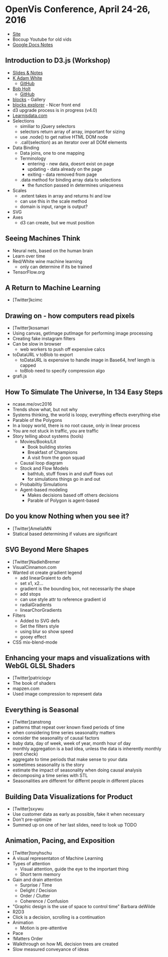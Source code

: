 # OpenVis Conference, April 24-26, 2016
* [Site](https://openvisconf.com/)
* Bocoup Youtube for old vids
* [Google Docs Notes](http://bit.ly/ovc-2016-notes)

## Introduction to D3.js (Workshop)
* [Slides & Notes](http://bit.ly/ovc-d3-workshop)
* [K Adam White](http://twitter.com/kadamwhite)
  * [GitHub](http://github.com/kadamwhite)
* [Bob Holt](http://twitter.com/bobholt)
  * [GitHub](http://github.com/bobholt)
* [blocks](http://bl.ocks.org) - Gallery
* [blocks explorer](http://bl.ocksplorer.org/) - Nicer front end
* d3 upgrade process is in progress (v4.0)
* [Learnjsdata.com](http://learnjsdata.com/)
* Selections
   * similiar to jQuery selectors
   * selectors return array of array, important for sizing
   * use .node() to get native HTML DOM node
   * .call(selection) as an iterator over all DOM elements
* Data Binding
  * Data joins, one to one mapping
  * Terminology
    * entering - new data, doesnt exist on page
    * updating - data already on the page
    * exiting - data removed from page
  * .data method for binding array data to selections
    * the function passed in determines uniqueness
* Scales
  * .extent takes in array and returns hi and low
  * can use this in the scale method
  * domain is input, range is output?
* SVG
* Axes
  * d3 can create, but we must position

## Seeing Machines Think
* Neural nets, based on the human brain
* Learn over time
* Red/White wine machine learning
  * only can determine if its be trained
* TensorFlow.org

## A Return to Machine Learning
* [Twitter]kcimc

## Drawing on <canvas> - how computers read pixels
* [Twitter]kosamari
* Using canvas, getImage putImage for performing image processing
* Creating fake instagram filters
* Can be slow in browser
  * web workers to push off expensive calcs
* toDataURL v toBlob to export
  * toDataURL is expensive to handle image in Base64, href length is capped
  * toBlob need to specify compression algo
* grafi.js

## How To Simulate The Universe, In 134 Easy Steps
* ncase.me/ovc2016
* Trends show what, but not why
* Systems thinking, the world is loopy, everything effects everything else
* Parable of the Polygons
* In a loopy world, there is no root cause, only in linear process
* You are not stuck in traffic, you are traffic
* Story telling about systems (tools)
  * Movies/Books/Lit
    * Book building stories
    * Breakfast of Champions
    * A visit from the goon squad
  * Causal loop diagram
  * Stock and Flow Models
    * bathtub, stuff flows in and stuff flows out
    * for simulations things go in and out
  * Probabiltiy Simulations
  * Agent-based modeling
    * Makes decisions based off others decisions
    * Parable of Polygon is agent-based

## Do you know Nothing when you see it?
* [Twitter]AmeliaMN
* Statical based determining if values are significant

## SVG Beyond Mere Shapes
* [Twitter]NadiehBremer
* VisualCinnamon.com
* Wanted ot create gradient legend
  * add linearGraient to defs
  * set x1, x2...
  * gradient is the bounding box, not necessarily the shape
  * add stops
  * can use style attr to reference gradient id
  * radialGradients
  * linearChorGradients
* Filters
  * Added to SVG defs
  * Set the filters style
  * using blur so show speed
  * gooey effect
* CSS mix-blend-mode

## Enhancing your maps and visualizations with WebGL GLSL Shaders
* [Twitter]patriciogv
* The book of shaders
* mapzen.com
* Used image compression to represent data

## Everything is Seasonal
* [Twitter]zanstrong
* patterns tthat repeat over known fixed periods of time
* when considering time series seasonality matters
* consider the seasonality of causal factors
* baby data, day of week, week of year, month hour of day
* monthly aggregation is a bad idea, unless the data is inherently monthly (rent check)
* aggregate to time periods that make sense to your data
* sometimes seasonality is the story
* estimate the impact of seasonality when doing causal analysis
* decomposing a time series with STL
* Seasonalities are different for differnt people in different places

## Building Data Visualizations for Product
* [Twitter]sxywu
* Use customer data as early as possible, fake it when necessary
* Don't pre-optimize
* Summed up on one of her last slides, need to look up TODO

## Animation, Pacing, and Exposition
* [Twitter]tonyhschu
* A visual representaton of Machine Learning
* Types of attention
  * Visual attention, guide the eye to the important thing
  * Short term memory
* Gain and drain attention
  * Surprise / Time
  * Delight / Decision
  * Order / Clutter
  * Coherence / Confusion
* "Graphic design is the use of space to control time" Barbara deWilde
* R2D3
* Click is a decision, scrolling is a continuation
* Animation
  * Motion is pre-attentive
* Pace
* !Matters Order
* Walkthrough on how ML decision trees are created
* Slow measured conveyance of ideas